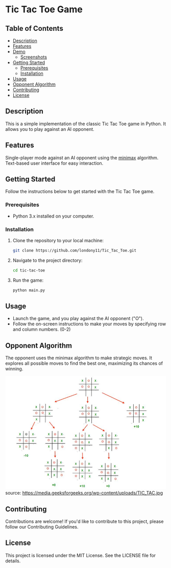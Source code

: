 # Tic Tac Toe Game

## Table of Contents
- [Description](#description)
- [Features](#features)
- [Demo](#demo)
  - [Screenshots](#screenshots)
- [Getting Started](#getting-started)
  - [Prerequisites](#prerequisites)
  - [Installation](#installation)
- [Usage](#usage)
- [Opponent Algorithm](#opponent-algorithm)
- [Contributing](#contributing)
- [License](#license)

## Description
This is a simple implementation of the classic Tic Tac Toe game in Python.
It allows you to play against an AI opponent.

## Features
Single-player mode against an AI opponent using the 
[minimax](https://www.geeksforgeeks.org/finding-optimal-move-in-tic-tac-toe-using-minimax-algorithm-in-game-theory/) 
algorithm. Text-based user interface for easy interaction.

## Getting Started
Follow the instructions below to get started with the Tic Tac Toe game.

### Prerequisites
- Python 3.x installed on your computer.

### Installation
1. Clone the repository to your local machine:
   ```bash
   git clone https://github.com/londony11/Tic_Tac_Toe.git
   ```
2. Navigate to the project directory:
   ```bash
   cd tic-tac-toe
   ```
3. Run the game:
   ```bash
   python main.py
   ```

## Usage
- Launch the game, and you play against the AI opponent ("O").
- Follow the on-screen instructions to make your moves by specifying row and column numbers. (0-2)

## Opponent Algorithm
The opponent uses the minimax algorithm to make strategic moves.
It explores all possible moves to find the best one, maximizing its chances of winning.

![img.png](img.png)
source: https://media.geeksforgeeks.org/wp-content/uploads/TIC_TAC.jpg

## Contributing
Contributions are welcome! If you'd like to contribute to this project, please follow our Contributing Guidelines.

## License
This project is licensed under the MIT License. See the LICENSE file for details.

